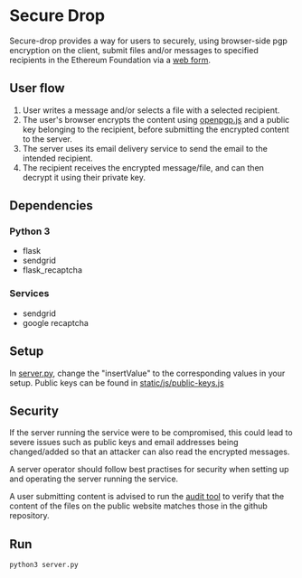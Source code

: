 # Secure Drop

Secure-drop provides a way for users to securely, using browser-side pgp encryption on the client, submit files and/or messages to specified recipients in the Ethereum Foundation via a [web form](https://insertlink).


## User flow

1. User writes a message and/or selects a file with a selected recipient.
2. The user's browser encrypts the content using [openpgp.js](https://openpgpjs.org/) and a public key belonging to the recipient, before submitting the encrypted content to the server.
3. The server uses its email delivery service to send the email to the intended recipient.
4. The recipient receives the encrypted message/file, and can then decrypt it using their private key.


## Dependencies

### Python 3

* flask
* sendgrid
* flask_recaptcha


### Services

* sendgrid
* google recaptcha


## Setup

In [server.py](server.py), change the "insertValue" to the corresponding values in your setup.
Public keys can be found in [static/js/public-keys.js](static/js/public-keys.js)


## Security

If the server running the service were to be compromised, this could lead to severe issues such as public keys and email addresses being changed/added so that an attacker can also read the encrypted messages.

A server operator should follow best practises for security when setting up and operating the server running the service.

A user submitting content is advised to run the [audit tool](https://insertlink) to verify that the content of the files on the public website matches those in the github repository.


## Run
```
python3 server.py
```
